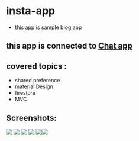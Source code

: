 # insta-app
* this app is sample blog app
## this app is connected to [Chat app](https://github.com/ahmedsamir9/chat-app) 

## covered topics :
* shared preference
* material Design
* firestore
* MVC

## Screenshots:
![](p1.jpeg)
![](p2.jpeg)
![](p3.jpeg)
![](p4.jpeg)
![](p5.jpeg)![](p6.jpeg)
